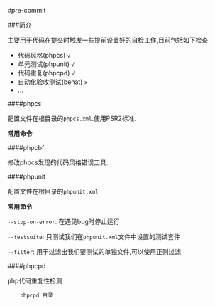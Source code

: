 #pre-commit

###简介

主要用于代码在提交时触发一些提前设置好的自检工作,目前包括如下检查

* 代码风格(phpcs)	`√`
* 单元测试(phpunit)	`√`
* 代码重复(phpcpd)	`√`
* 自动化验收测试(behat)	`x`
* ...

####phpcs

配置文件在根目录的`phpcs.xml`.使用PSR2标准.

**常用命令**

####phpcbf

修改phpcs发现的代码风格错误工具.

####phpunit

配置文件在根目录的`phpunit.xml`

**常用命令**

`--stop-on-error`: 在遇见bug时停止运行

`--testsuite`: 只测试我们在`phpunit.xml`文件中设置的测试套件

`--filter`: 用于过滤出我们要测试的单独文件,可以使用正则过滤

####phpcpd

php代码重复性检测

		phpcpd 目录